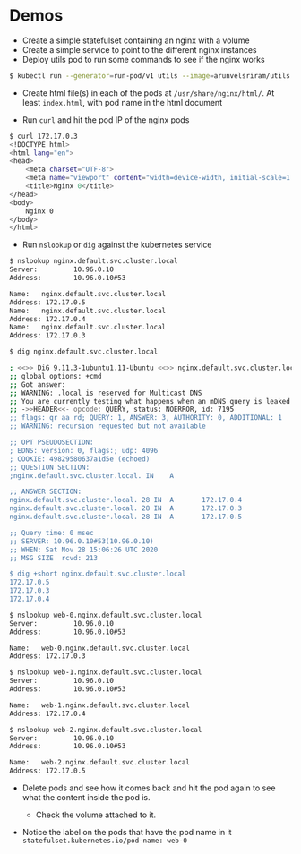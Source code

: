 # Demos

- Create a simple statefulset containing an nginx with a volume
- Create a simple service to point to the different nginx instances
- Deploy utils pod to run some commands to see if the nginx works

```bash
$ kubectl run --generator=run-pod/v1 utils --image=arunvelsriram/utils -n default --command -- sleep 36000
```

- Create html file(s) in each of the pods at `/usr/share/nginx/html/`. At least
  `index.html`, with pod name in the html document

- Run `curl` and hit the pod IP of the nginx pods

```bash
$ curl 172.17.0.3
<!DOCTYPE html>
<html lang="en">
<head>
    <meta charset="UTF-8">
    <meta name="viewport" content="width=device-width, initial-scale=1.0">
    <title>Nginx 0</title>
</head>
<body>
    Nginx 0
</body>
</html>
```

- Run `nslookup` or `dig` against the kubernetes service

```bash
$ nslookup nginx.default.svc.cluster.local
Server:         10.96.0.10
Address:        10.96.0.10#53

Name:   nginx.default.svc.cluster.local
Address: 172.17.0.5
Name:   nginx.default.svc.cluster.local
Address: 172.17.0.4
Name:   nginx.default.svc.cluster.local
Address: 172.17.0.3
```

```bash
$ dig nginx.default.svc.cluster.local

; <<>> DiG 9.11.3-1ubuntu1.11-Ubuntu <<>> nginx.default.svc.cluster.local
;; global options: +cmd
;; Got answer:
;; WARNING: .local is reserved for Multicast DNS
;; You are currently testing what happens when an mDNS query is leaked to DNS
;; ->>HEADER<<- opcode: QUERY, status: NOERROR, id: 7195
;; flags: qr aa rd; QUERY: 1, ANSWER: 3, AUTHORITY: 0, ADDITIONAL: 1
;; WARNING: recursion requested but not available

;; OPT PSEUDOSECTION:
; EDNS: version: 0, flags:; udp: 4096
; COOKIE: 49829580637a1d5e (echoed)
;; QUESTION SECTION:
;nginx.default.svc.cluster.local. IN    A

;; ANSWER SECTION:
nginx.default.svc.cluster.local. 28 IN  A       172.17.0.4
nginx.default.svc.cluster.local. 28 IN  A       172.17.0.3
nginx.default.svc.cluster.local. 28 IN  A       172.17.0.5

;; Query time: 0 msec
;; SERVER: 10.96.0.10#53(10.96.0.10)
;; WHEN: Sat Nov 28 15:06:26 UTC 2020
;; MSG SIZE  rcvd: 213

$ dig +short nginx.default.svc.cluster.local
172.17.0.5
172.17.0.3
172.17.0.4

```

```bash
$ nslookup web-0.nginx.default.svc.cluster.local
Server:         10.96.0.10
Address:        10.96.0.10#53

Name:   web-0.nginx.default.svc.cluster.local
Address: 172.17.0.3

$ nslookup web-1.nginx.default.svc.cluster.local
Server:         10.96.0.10
Address:        10.96.0.10#53

Name:   web-1.nginx.default.svc.cluster.local
Address: 172.17.0.4

$ nslookup web-2.nginx.default.svc.cluster.local
Server:         10.96.0.10
Address:        10.96.0.10#53

Name:   web-2.nginx.default.svc.cluster.local
Address: 172.17.0.5
```

- Delete pods and see how it comes back and hit the pod again to see what the
  content inside the pod is.

  - Check the volume attached to it.

- Notice the label on the pods that have the pod name in it
  `statefulset.kubernetes.io/pod-name: web-0`
